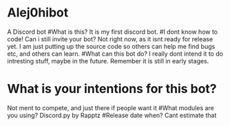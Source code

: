 # Alej0hibot
A Discord bot
#What is this?
It is my first discord bot.
#I dont know how to code! Can i still invite your bot?
Not right now, as it isnt ready for release yet. I am just putting up the source code so others can help me find bugs etc, and others can learn.
#What can this bot do?
I really dont intend it to do intresting stuff, maybe in the future. Remember it is still in early stages.
# What is your intentions for this bot?
Not ment to compete, and just there if people want it
#What modules are you using?
Discord.py by Rapptz
#Release date when?
Cant estimate that
